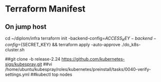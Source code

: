 # Terraform Manifest

## On jump host
cd ~/diplom/infra
terraform init -backend-config=${ACCESS_KEY} -backend-config=${SECRET_KEY} && terraform apply -auto-approve
./do_k8s-cluster.sh


##git clone -b release-2.24 https://github.com/kubernetes-sigs/kubespray.git
##vi /home/ubuntu/kubespray/roles/kubernetes/preinstall/tasks/0040-verify-settings.yml
##kubectl top nodes